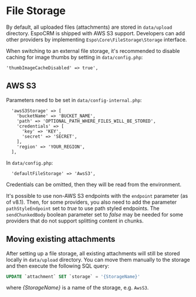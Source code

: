 # File Storage

By default, all uploaded files (attachments) are stored in `data/upload` directory. EspoCRM is shipped with AWS S3 support.
Developers can add other providers by implementing `Espo\Core\FileStorage\Storage` interface.

When switching to an external file storage, it's recommended to disable caching for image thumbs by setting in `data/config.php`:

```
'thumbImageCacheDisabled' => true',
```

## AWS S3

Parameters need to be set in `data/config-internal.php`:

```
  'awsS3Storage' => [
    'bucketName' => 'BUCKET_NAME',
    'path' => 'OPTIONAL_PATH_WHERE_FILES_WILL_BE_STORED',
    'credentials' => [
      'key' => 'KEY',
      'secret' => 'SECRET',
    ],
    'region' => 'YOUR_REGION',
  ],
```

In `data/config.php`:

```
  'defaultFileStorage' => 'AwsS3',
```

Credentials can be omitted, then they will be read from the environment.

It's possible to use non-AWS S3 endpoints with the `endpoint` parameter (as of v8.1). Then, for some providers, you also need to add the parameter `pathStyleEndpoint` set to *true* to use path styled endpoints. The `sendChunkedBody` boolean parameter set to *false* may be needed for some providers that do not support splitting content in chunks.

## Moving existing attachments

After setting up a file storage, all existing attachments will still be stored locally in `data/upload` directory. You can move them manually to the storage and then execute the following SQL query:

```sql
UPDATE `attachment` SET `storage` = '{StorageName}'
```

where *{StorageName}* is a name of the storage, e.g. `AwsS3`.
